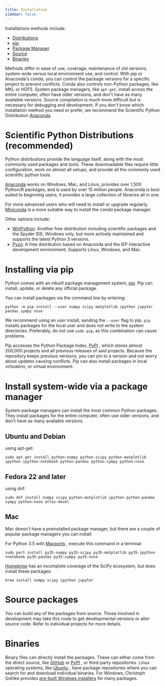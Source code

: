 ```yaml
---
title: Installation
sidebar: false
---
```


Installations methods include:

- [Distributions](#distributions)
- [pip](#pip-install)
- [Package Manager](#package_manager)
- [Source](#source)
- [Binaries](#binaries)

Methods differ in ease of use, coverage, maintenance of old versions,
system-wide versus local environment use, and control. With pip or
Anaconda\'s conda, you can control the package versions for a specific
project to prevent conflicts. Conda also controls non-Python packages,
like MKL or HDF5. System package managers, like `apt-get`, install
across the entire computer, often have older versions, and don\'t have
as many available versions. Source compilation is much more difficult
but is necessary for debugging and development. If you don\'t know which
installation method you need or prefer, we recommend the Scientific
Python Distribution [Anaconda](https://www.anaconda.com/download/).

<a name="distributions"></a>
# Scientific Python Distributions (recommended)

Python distributions provide the language itself, along with the most
commonly used packages and tools. These downloadable files require
little configuration, work on almost all setups, and provide all the
commonly used scientific python tools.

[Anaconda](https://www.anaconda.com/download/) works on Windows, Mac,
and Linux, provides over 1,500 Python/R packages, and is used by over 15
million people. Anaconda is best suited to beginning users; it provides
a large collection of libraries all in one.

For more advanced users who will need to install or upgrade regularly,
[Miniconda](https://docs.conda.io/en/latest/miniconda.html) is a more
suitable way to install the *conda* package manager.

Other options include:

-   [WinPython](https://winpython.github.io): Another free distribution
    including scientific packages and the Spyder IDE; Windows only, but
    more actively maintained and supports the latest Python 3 versions.
-   [Pyzo](http://www.pyzo.org/): A free distribution based on Anaconda
    and the IEP interactive development environment; Supports Linux,
    Windows, and Mac.

<a name="pip-install"></a>
# Installing via pip

Python comes with an inbuilt package management system,
[pip](https://pip.pypa.io/en/stable). Pip can install, update, or delete
any official package.

You can install packages via the command line by entering:

    python -m pip install --user numpy scipy matplotlib ipython jupyter pandas sympy nose

We recommend using an *user* install, sending the `--user` flag to pip.
`pip` installs packages for the local user and does not write to the
system directories. Preferably, do not use `sudo pip`, as this
combination can cause problems.

Pip accesses the Python Package Index, [PyPI](https://pypi.org/) , which
stores almost 200,000 projects and all previous releases of said
projects. Because the repository keeps previous versions, you can pin to
a version and not worry about updates causing conflicts. Pip can also
install packages in local *virtualenv*, or virtual environment.

<a name="package_manager"></a>
# Install system-wide via a package manager

System package managers can install the most common Python packages.
They install packages for the entire computer, often use older versions,
and don\'t have as many available versions.

## Ubuntu and Debian

using apt-get:

    sudo apt-get install python-numpy python-scipy python-matplotlib ipython ipython-notebook python-pandas python-sympy python-nose

## Fedora 22 and later

using dnf:

    sudo dnf install numpy scipy python-matplotlib ipython python-pandas sympy python-nose atlas-devel

## Mac

Mac doesn\'t have a preinstalled package manager, but there are a couple
of popular package managers you can install.

For Python 3.5 with [Macports](https://www.macports.org) , execute this
command in a terminal:

    sudo port install py35-numpy py35-scipy py35-matplotlib py35-ipython +notebook py35-pandas py35-sympy py35-nose

[Homebrew](https://brew.sh/) has an incomplete coverage of the SciPy
ecosystem, but does install these packages:

    brew install numpy scipy ipython jupyter

<a name="source"></a>
# Source packages

You can build any of the packages from source. Those involved in
development may take this route to get developmental versions or alter
source code. Refer to individual projects for more details.

# Binaries

Binary files can directly install the packages. These can either come
from the direct source, like [GitHub](https://github.com/) or
[PyPI](https://pypi.org/) , or third-party repositories. Linux operating
systems, like [Ubuntu](https://packages.ubuntu.com/) , have package
repositories where you can search for and download individual binaries.
For Windows, Christoph Gohlke provides [pre-built Windows
installers](http://www.lfd.uci.edu/~gohlke/pythonlibs) for many
packages.

